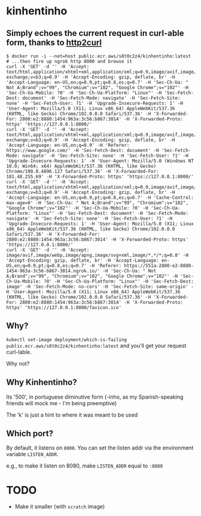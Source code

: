 # kinhentinho

## Simply echoes the current request in curl-able form, thanks to [http2curl](https://github.com/moul/http2curl)

```
$ docker run -i --net=host public.ecr.aws/s8t0c2z4/kinhentinho:latest # ...then fire up ngrok http 8000 and browse it
curl -X 'GET' -d '' -H 'Accept: text/html,application/xhtml+xml,application/xml;q=0.9,image/avif,image/webp,image/apng,*/*;q=0.8,application/signed-exchange;v=b3;q=0.9' -H 'Accept-Encoding: gzip, deflate, br' -H 'Accept-Language: en-US,en;q=0.9,pt;q=0.8,es;q=0.7' -H 'Sec-Ch-Ua: " Not A;Brand";v="99", "Chromium";v="102", "Google Chrome";v="102"' -H 'Sec-Ch-Ua-Mobile: ?0' -H 'Sec-Ch-Ua-Platform: "Linux"' -H 'Sec-Fetch-Dest: document' -H 'Sec-Fetch-Mode: navigate' -H 'Sec-Fetch-Site: none' -H 'Sec-Fetch-User: ?1' -H 'Upgrade-Insecure-Requests: 1' -H 'User-Agent: Mozilla/5.0 (X11; Linux x86_64) AppleWebKit/537.36 (KHTML, like Gecko) Chrome/102.0.0.0 Safari/537.36' -H 'X-Forwarded-For: 2800:e2:8880:1454:963a:3c56:b867:3014' -H 'X-Forwarded-Proto: https' 'https://127.0.0.1:8000/'
curl -X 'GET' -d '' -H 'Accept: text/html,application/xhtml+xml,application/xml;q=0.9,image/avif,image/webp,image/apng,*/*;q=0.8,application/signed-exchange;v=b3;q=0.9' -H 'Accept-Encoding: gzip, deflate, br' -H 'Accept-Language: en-US,en;q=0.9' -H 'Referer: https://www.google.com/' -H 'Sec-Fetch-Dest: document' -H 'Sec-Fetch-Mode: navigate' -H 'Sec-Fetch-Site: none' -H 'Sec-Fetch-User: ?1' -H 'Upgrade-Insecure-Requests: 1' -H 'User-Agent: Mozilla/5.0 (Windows NT 10.0; Win64; x64) AppleWebKit/537.36 (KHTML, like Gecko) Chrome/100.0.4896.127 Safari/537.36' -H 'X-Forwarded-For: 181.48.255.69' -H 'X-Forwarded-Proto: https' 'https://127.0.0.1:8000/'
curl -X 'GET' -d '' -H 'Accept: text/html,application/xhtml+xml,application/xml;q=0.9,image/avif,image/webp,image/apng,*/*;q=0.8,application/signed-exchange;v=b3;q=0.9' -H 'Accept-Encoding: gzip, deflate, br' -H 'Accept-Language: en-US,en;q=0.9,pt;q=0.8,es;q=0.7' -H 'Cache-Control: max-age=0' -H 'Sec-Ch-Ua: " Not A;Brand";v="99", "Chromium";v="102", "Google Chrome";v="102"' -H 'Sec-Ch-Ua-Mobile: ?0' -H 'Sec-Ch-Ua-Platform: "Linux"' -H 'Sec-Fetch-Dest: document' -H 'Sec-Fetch-Mode: navigate' -H 'Sec-Fetch-Site: none' -H 'Sec-Fetch-User: ?1' -H 'Upgrade-Insecure-Requests: 1' -H 'User-Agent: Mozilla/5.0 (X11; Linux x86_64) AppleWebKit/537.36 (KHTML, like Gecko) Chrome/102.0.0.0 Safari/537.36' -H 'X-Forwarded-For: 2800:e2:8880:1454:963a:3c56:b867:3014' -H 'X-Forwarded-Proto: https' 'https://127.0.0.1:8000/'
curl -X 'GET' -d '' -H 'Accept: image/avif,image/webp,image/apng,image/svg+xml,image/*,*/*;q=0.8' -H 'Accept-Encoding: gzip, deflate, br' -H 'Accept-Language: en-US,en;q=0.9,pt;q=0.8,es;q=0.7' -H 'Referer: https://551a-2800-e2-8880-1454-963a-3c56-b867-3014.ngrok.io/' -H 'Sec-Ch-Ua: " Not A;Brand";v="99", "Chromium";v="102", "Google Chrome";v="102"' -H 'Sec-Ch-Ua-Mobile: ?0' -H 'Sec-Ch-Ua-Platform: "Linux"' -H 'Sec-Fetch-Dest: image' -H 'Sec-Fetch-Mode: no-cors' -H 'Sec-Fetch-Site: same-origin' -H 'User-Agent: Mozilla/5.0 (X11; Linux x86_64) AppleWebKit/537.36 (KHTML, like Gecko) Chrome/102.0.0.0 Safari/537.36' -H 'X-Forwarded-For: 2800:e2:8880:1454:963a:3c56:b867:3014' -H 'X-Forwarded-Proto: https' 'https://127.0.0.1:8000/favicon.ico'
```

## Why?

`kubectl set-image deployment/which-is-failing public.ecr.aws/s8t0c2z4/kinhentinho:latest` and you'll get your request curl-lable. 

Why not?

## Why Kinhentinho?

Its '500', in portuguese diminutive form (-inho, as my Spanish-speaking friends will mock me - I'm being preemptive)

The 'k' is just a hint to where it was meant to be used

## Which port?

By default, it listens on `8000`. You can set the listen addr via the environment variable `LISTEN_ADDR`. 

e.g., to make it listen on 8080, make `LISTEN_ADDR` equal to `:8080`

# TODO

  * Make it smaller (with `scratch` image)